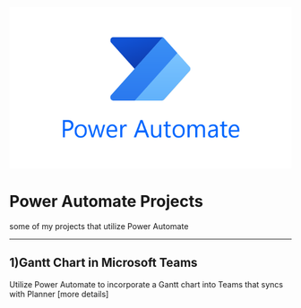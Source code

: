 ![Icon](https://github.com/Fauzanpaimen/PowerAutomateprojects/blob/main/Image/powerautomate.png)

# Power Automate Projects

some of my projects that utilize Power Automate

-----------------------------------------------------------------------------------------------------------------------------------------------------------------------------

## 1)Gantt Chart in Microsoft Teams
Utilize Power Automate to  incorporate a Gantt chart into Teams that syncs with Planner [more details]


